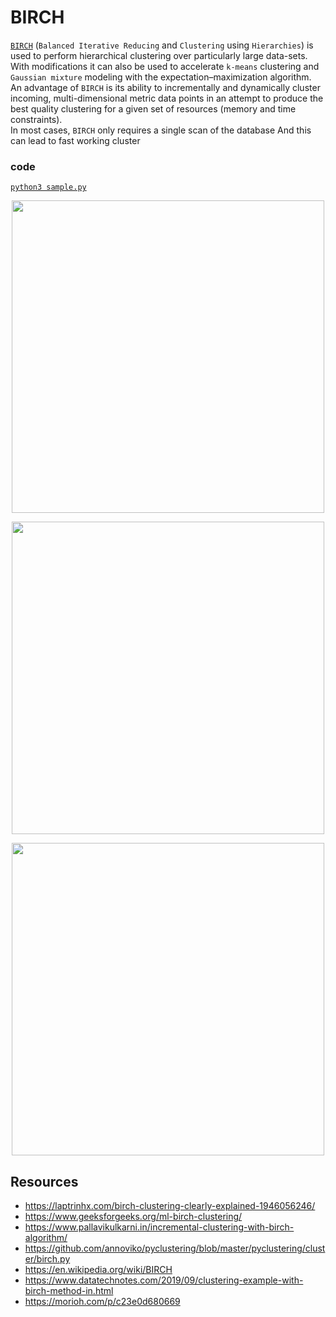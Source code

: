 # BIRCH
[`BIRCH`](https://www.pallavikulkarni.in/incremental-clustering-with-birch-algorithm/) (`Balanced Iterative Reducing` and `Clustering` using `Hierarchies`) is used to perform hierarchical clustering over particularly large data-sets.  
With modifications it can also be used to accelerate `k-means` clustering and `Gaussian mixture` modeling with the expectation–maximization algorithm.  
An advantage of `BIRCH` is its ability to incrementally and dynamically cluster incoming, multi-dimensional metric data points in an attempt to produce the best quality clustering for a given set of resources (memory and time constraints).  
In most cases, `BIRCH` only requires a single scan of the database And this can lead to fast working cluster

### code 
[`python3 sample.py`](./sample.py)  
<p align="center">
  <img src="https://i1.wp.com/thecleverprogrammer.com/wp-content/uploads/2021/03/birch.png?resize=640%2C459&ssl=1" width="500">
</p>
<p align="center">
  <img src="https://cdn-images-1.medium.com/max/1024/1*T8d0GbShMdFY-OgtmIT7rA.png" width="500">
</p>
<p align="center">
  <img src="https://cdn-images-1.medium.com/max/989/1*tFtGu4mSm6-w0xqaVva4dA.png" width="500">
</p>

## Resources
+ https://laptrinhx.com/birch-clustering-clearly-explained-1946056246/
+ https://www.geeksforgeeks.org/ml-birch-clustering/
+ https://www.pallavikulkarni.in/incremental-clustering-with-birch-algorithm/  
+ https://github.com/annoviko/pyclustering/blob/master/pyclustering/cluster/birch.py  
+ https://en.wikipedia.org/wiki/BIRCH  
+ https://www.datatechnotes.com/2019/09/clustering-example-with-birch-method-in.html  
+ https://morioh.com/p/c23e0d680669  
